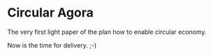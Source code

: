 # Circular Agora

The very first light paper of the plan how to enable circular economy.

Now is the time for delivery. ;-)
